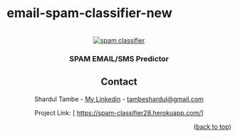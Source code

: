 # email-spam-classifier-new

<!-- PROJECT LOGO -->
<br />
<div align="center">
  <a href="https://spam-classifier28.herokuapp.com/">
    <img src="https://i.gifer.com/Ou1t.gif" alt="spam classifier">
  </a>

  <h3 align="center">SPAM EMAIL/SMS Predictor</h3>





<!-- CONTACT -->
## Contact

  Shardul Tambe - <a href="https://www.linkedin.com/in/shardul-tambe-300ab4223/">My Linkedin</a> - tambeshardul@gmail.com

  Project Link: [ <a href="https://spam-classifier28.herokuapp.com/">https://spam-classifier28.herokuapp.com/</a>]

<p align="right">(<a href="#top">back to top</a>)</p>

</div>

